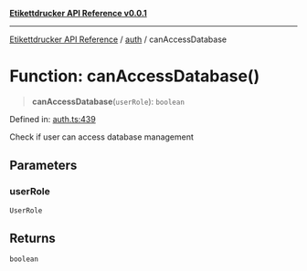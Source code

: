 [**Etikettdrucker API Reference v0.0.1**](../../README.md)

***

[Etikettdrucker API Reference](../../modules.md) / [auth](../README.md) / canAccessDatabase

# Function: canAccessDatabase()

> **canAccessDatabase**(`userRole`): `boolean`

Defined in: [auth.ts:439](https://github.com/JayeshKakkad-Rotoclear/Etikettdruck/blob/main/src/lib/auth.ts#L439)

Check if user can access database management

## Parameters

### userRole

`UserRole`

## Returns

`boolean`
